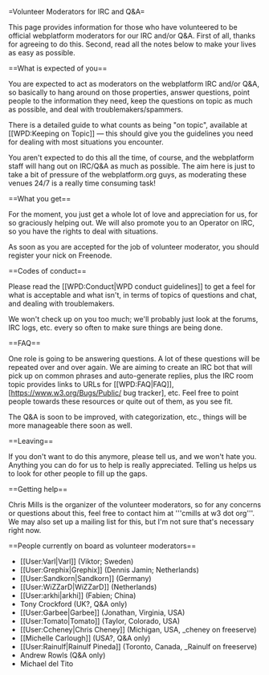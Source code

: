 =Volunteer Moderators for IRC and Q&A=

This page provides information for those who have volunteered to be official webplatform moderators for our IRC and/or Q&A. First of all, thanks for agreeing to do this. Second, read all the notes below to make your lives as easy as possible.

==What is expected of you==

You are expected to act as moderators on the webplatform IRC and/or Q&A, so basically to hang around on those properties, answer questions, point people to the information they need, keep the questions on topic as much as possible, and deal with troublemakers/spammers.

There is a detailed guide to what counts as being "on topic", available at [[WPD:Keeping on Topic]] — this should give you the guidelines you need for dealing with most situations you encounter.

You aren't expected to do this all the time, of course, and the webplatform staff will hang out on IRC/Q&A as much as possible. The aim here is just to take a bit of pressure of the webplatform.org guys, as moderating these venues 24/7 is a really time consuming task!

==What you get==

For the moment, you just get a whole lot of love and appreciation for us, for so graciously helping out. We will also promote you to an Operator on IRC, so you have the rights to deal with situations.

As soon as you are accepted for the job of volunteer moderator, you should register your nick on Freenode.

==Codes of conduct==

Please read the [[WPD:Conduct|WPD conduct guidelines]] to get a feel for what is acceptable and what isn't, in terms of topics of questions and chat, and dealing with troublemakers.

We won't check up on you too much; we'll probably just look at the forums, IRC logs, etc. every so often to make sure things are being done.

==FAQ==

One role is going to be answering questions. A lot of these questions will be repeated over and over again. We are aiming to create an IRC bot that will pick up on common phrases and auto-generate replies, plus the IRC room topic provides links to URLs for [[WPD:FAQ|FAQ]], [https://www.w3.org/Bugs/Public/ bug tracker], etc. Feel free to point people towards these resources or quite out of them, as you see fit.

The Q&A is soon to be improved, with categorization, etc., things will be more manageable there soon as well.

==Leaving==

If you don't want to do this anymore, please tell us, and we won't hate you. Anything you can do for us to help is really appreciated. Telling us helps us to look for other people to fill up the gaps.

==Getting help==

Chris Mills is the organizer of the volunteer moderators, so for any concerns or questions about this, feel free to contact him at '''cmills at w3 dot org'''. We may also set up a mailing list for this, but I'm not sure that's necessary right now.

==People currently on board as volunteer moderators==

* [[User:Varl|Varl]] (Viktor; Sweden)
* [[User:Grephix|Grephix]] (Dennis Jamin; Netherlands)
* [[User:Sandkorn|Sandkorn]] (Germany)
* [[User:WiZZarD|WiZZarD]] (Netherlands)
* [[User:arkhi|arkhi]] (Fabien; China)
* Tony Crockford (UK?, Q&A only)
* [[User:Garbee|Garbee]] (Jonathan, Virginia, USA)
* [[User:Tomato|Tomato]] (Taylor, Colorado, USA)
* [[User:Ccheney|Chris Cheney]] (Michigan, USA, _cheney on freeserve)
* [[Michelle Carlough]] (USA?, Q&A only)
* [[User:Rainulf|Rainulf Pineda]] (Toronto, Canada, _Rainulf on freeserve)
* Andrew Rowls (Q&A only)
* Michael del Tito